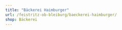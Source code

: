 ```yaml
---
title: "Bäckerei Haimburger"
url: /feistritz-ob-bleiburg/baeckerei-haimburger/
shop: Bäckerei
---
```

